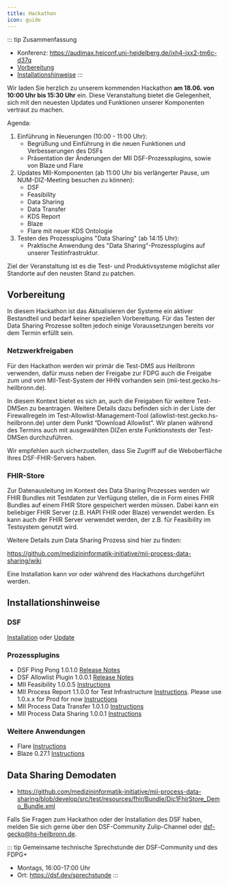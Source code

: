 ```yaml
---
title: Hackathon
icon: guide
---
```


<!--<meta http-equiv="refresh" content="0;url=https://audimax.heiconf.uni-heidelberg.de/jxh4-jxx2-tm6c-d37q">-->

::: tip Zusammenfassung
- Konferenz: https://audimax.heiconf.uni-heidelberg.de/jxh4-jxx2-tm6c-d37q
- [Vorbereitung](#vorbereitung)
- [Installationshinweise](#installationshinweise)
:::

Wir laden Sie herzlich zu unserem kommenden Hackathon **am 18.06. von 10:00 Uhr bis 15:30 Uhr** ein. Diese Veranstaltung bietet die Gelegenheit, sich mit den neuesten Updates und Funktionen unserer Komponenten vertraut zu machen.


Agenda:

1. Einführung in Neuerungen (10:00 - 11:00 Uhr):
   - Begrüßung und Einführung in die neuen Funktionen und Verbesserungen des DSFs
   - Präsentation der Änderungen der MII DSF-Prozessplugins, sowie von Blaze und Flare 
2. Updates MII-Komponenten (ab 11:00 Uhr bis verlängerter Pause, um NUM-DIZ-Meeting besuchen zu können):  
   - DSF
   - Feasibility
   - Data Sharing
   - Data Transfer
   - KDS Report
   - Blaze
   - Flare mit neuer KDS Ontologie
3. Testen des Prozessplugins "Data Sharing" (ab 14:15 Uhr):
   - Praktische Anwendung des "Data Sharing"-Prozessplugins auf unserer Testinfrastruktur.

Ziel der Veranstaltung ist es die Test- und Produktivsysteme möglichst aller Standorte auf den neusten Stand zu patchen.




## Vorbereitung
In diesem Hackathon ist das Aktualisieren der Systeme ein aktiver Bestandteil und bedarf keiner speziellen Vorbereitung. Für das Testen der Data Sharing Prozesse sollten jedoch einige Voraussetzungen bereits vor dem Termin erfüllt sein.

### Netzwerkfreigaben

Für den Hackathon werden wir primär die Test-DMS aus Heilbronn verwenden, dafür muss neben der Freigabe zur FDPG auch die Freigabe zum und vom MII-Test-System der HHN vorhanden sein (mii-test.gecko.hs-heilbronn.de).

In diesem Kontext bietet es sich an, auch die Freigaben für weitere Test-DMSen zu beantragen. Weitere Details dazu befinden sich in der Liste der Firewallregeln im Test-Allowlist-Management-Tool (allowlist-test.gecko.hs-heilbronn.de) unter dem Punkt “Download Allowlist”. Wir planen während des Termins auch mit ausgewählten DIZen erste Funktionstests der Test-DMSen durchzuführen.

Wir empfehlen auch sicherzustellen, dass Sie Zugriff auf die Weboberfläche Ihres DSF-FHIR-Servers haben.

### FHIR-Store

Zur Datenausleitung im Kontext des Data Sharing Prozesses werden wir FHIR Bundles mit Testdaten zur Verfügung stellen, die in Form eines FHIR Bundles auf einem FHIR Store gespeichert werden müssen. Dabei kann ein beliebiger FHIR Server (z.B. HAPI FHIR oder Blaze) verwendet werden. Es kann auch der FHIR Server verwendet werden, der z.B. für Feasibility im Testsystem genutzt wird.

Weitere Details zum Data Sharing Prozess sind hier zu finden:

https://github.com/medizininformatik-initiative/mii-process-data-sharing/wiki

Eine Installation kann vor oder während des Hackathons durchgeführt werden.

## Installationshinweise

### DSF
[Installation](https://dsf.dev/stable/maintain/install.html) oder [Update](https://dsf.dev/stable/maintain/upgrade-from-1.html)

### Prozessplugins
- DSF Ping Pong 1.0.1.0 [Release Notes](https://github.com/datasharingframework/dsf-process-ping-pong/releases/tag/v1.0.1.0)
- DSF Allowlist Plugin 1.0.0.1 [Release Notes](https://github.com/datasharingframework/dsf-process-allow-list/releases/tag/v1.0.0.1)
- MII Feasibility 1.0.0.5 [Instructions](https://github.com/medizininformatik-initiative/feasibility-deploy/wiki/DSF-Middleware-Setup)
- MII Process Report 1.1.0.0 for Test Infrastructure [Instructions](https://github.com/medizininformatik-initiative/mii-process-report/wiki/Process-Report-Deployment-v1.1.x.x). Please use 1.0.x.x for Prod for now [Instructions](https://github.com/medizininformatik-initiative/mii-process-report/wiki/Process-Report-Deployment-v1.0.x.x)
- MII Process Data Transfer 1.0.1.0 [Instructions](https://github.com/medizininformatik-initiative/mii-process-data-transfer/wiki/Process-Data-Transfer-Deployment-v1.0.x.x)
- MII Process Data Sharing 1.0.0.1 [Instructions](https://github.com/medizininformatik-initiative/mii-process-data-sharing/wiki/Process-Data-Sharing-Deployment-v1.0.x.x)

### Weitere Anwendungen
- Flare [Instructions](https://github.com/medizininformatik-initiative/flare)
- Blaze 0.27.1 [Instructions](https://github.com/samply/blaze/blob/master/docs/deployment/README.md)

## Data Sharing Demodaten
- https://github.com/medizininformatik-initiative/mii-process-data-sharing/blob/develop/src/test/resources/fhir/Bundle/Dic1FhirStore_Demo_Bundle.xml



Falls Sie Fragen zum Hackathon oder der Installation des DSF haben, melden Sie sich gerne über den DSF-Community Zulip-Channel oder dsf-gecko@hs-heilbronn.de. 

::: tip Gemeinsame technische Sprechstunde der DSF-Community und des FDPG+
- Montags, 16:00-17:00 Uhr
- Ort: https://dsf.dev/sprechstunde
:::
